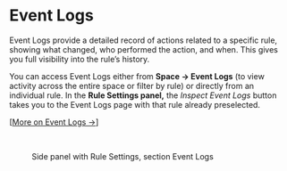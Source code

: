 # Event Logs

Event Logs provide a detailed record of actions related to a specific rule, showing what changed, who performed the action, and when. This gives you full visibility into the rule’s history.

You can access Event Logs either from **Space → Event Logs** (to view activity across the entire space or filter by rule) or directly from an individual rule. In the **Rule Settings panel,** the _Inspect Event Logs_ button takes you to the Event Logs page with that rule already preselected.&#x20;

\[[More on Event Logs →](../../../space/event-logs.md)]

<figure><img src="../../../.gitbook/assets/Snímek obrazovky 2025-09-17 v 12.52.22.png" alt=""><figcaption><p>Side panel with Rule Settings, section Event Logs</p></figcaption></figure>
